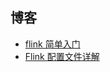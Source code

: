 ## 博客

- [flink 简单入门](https://www.zeekling.cn/articles/2020/04/29/1588172871913.html)
- [Flink 配置文件详解](https://www.zeekling.cn/articles/2020/05/02/1588432985627.html)

